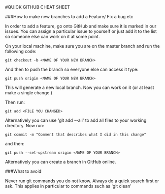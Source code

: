 #QUICK GITHUB CHEAT SHEET

###How to make new branches to add a Feature/ Fix a bug etc

In order to add a feature, go onto GitHub and make sure it is marked in our issues. You can assign a particular issue to yourself or just add it to the list so someone else can work on it at some point.

On your local machine, make sure you are on the master branch and run the following code:

```
git checkout -b <NAME OF YOUR NEW BRANCH>
```

And then to push the branch so everyone else can access it type:
```
git push origin <NAME OF YOUR NEW BRANCH>
```

This will generate a new local branch. Now you can work on it (or at least make a single change.)

Then run:

```
git add <FILE YOU CHANGED>
```

Alternatively you can use 'git add --all' to add all files to your working directory. Now run:

```
git commit -m "Comment that describes what I did in this change"
```

and then:

```
git push --set-upstream origin <NAME OF YOUR BRANCH>
```


Alternatively you can create a branch in GitHub online.


###What to avoid

Never run git commands you do not know. Always do a quick search first or ask. This applies in particular to commands such as 'git clean'
